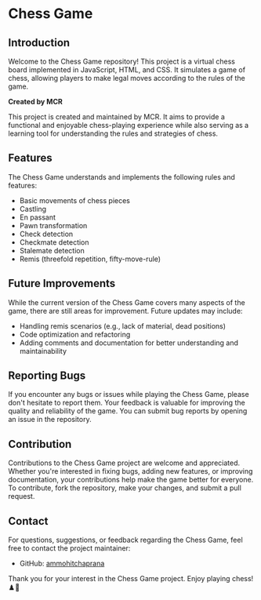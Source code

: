 

# Chess Game

## Introduction

Welcome to the Chess Game repository! This project is a virtual chess board implemented in JavaScript, HTML, and CSS. It simulates a game of chess, allowing players to make legal moves according to the rules of the game.

**Created by MCR**

This project is created and maintained by MCR. It aims to provide a functional and enjoyable chess-playing experience while also serving as a learning tool for understanding the rules and strategies of chess.

## Features

The Chess Game understands and implements the following rules and features:

- Basic movements of chess pieces
- Castling
- En passant
- Pawn transformation
- Check detection
- Checkmate detection
- Stalemate detection
- Remis (threefold repetition, fifty-move-rule)

## Future Improvements

While the current version of the Chess Game covers many aspects of the game, there are still areas for improvement. Future updates may include:

- Handling remis scenarios (e.g., lack of material, dead positions)
- Code optimization and refactoring
- Adding comments and documentation for better understanding and maintainability

## Reporting Bugs

If you encounter any bugs or issues while playing the Chess Game, please don't hesitate to report them. Your feedback is valuable for improving the quality and reliability of the game. You can submit bug reports by opening an issue in the repository.

## Contribution

Contributions to the Chess Game project are welcome and appreciated. Whether you're interested in fixing bugs, adding new features, or improving documentation, your contributions help make the game better for everyone. To contribute, fork the repository, make your changes, and submit a pull request.

## Contact

For questions, suggestions, or feedback regarding the Chess Game, feel free to contact the project maintainer:

- GitHub: [ammohitchaprana](https://github.com/ammohitchaprana)

Thank you for your interest in the Chess Game project. Enjoy playing chess! ♟️👑
